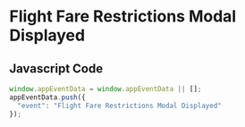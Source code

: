 # Flight Fare Restrictions Modal Displayed

### 

## Javascript Code
```js
window.appEventData = window.appEventData || [];
appEventData.push({
  "event": "Flight Fare Restrictions Modal Displayed"
});
```







